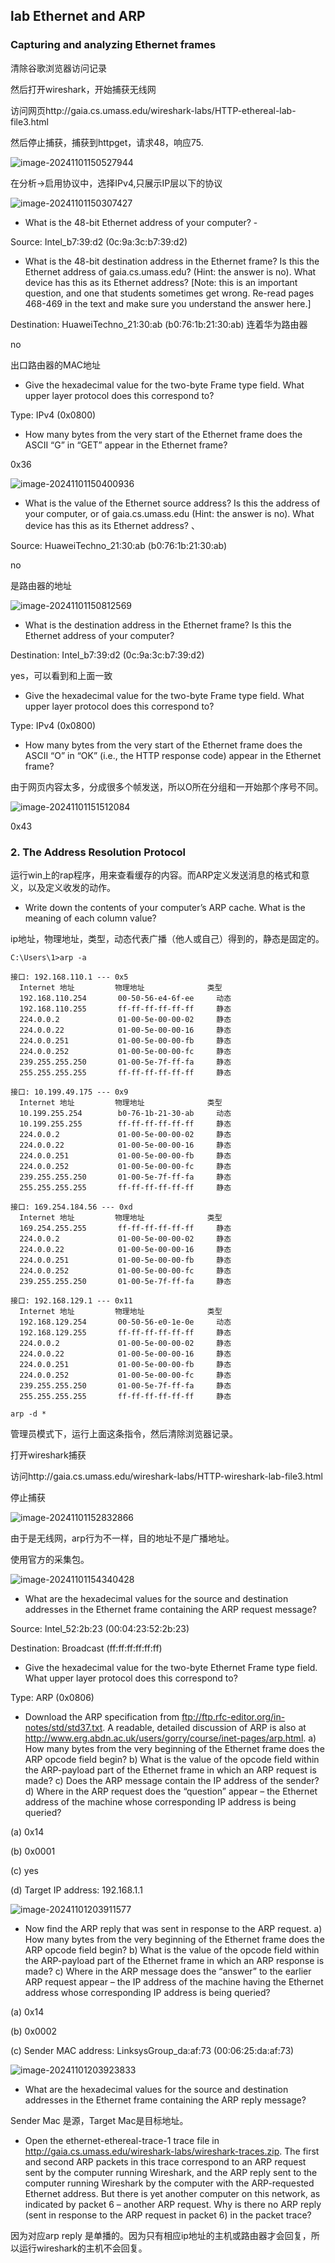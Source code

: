 ## lab Ethernet and ARP

### Capturing and analyzing Ethernet frames 

清除谷歌浏览器访问记录

然后打开wireshark，开始捕获无线网

访问网页http://gaia.cs.umass.edu/wireshark-labs/HTTP-ethereal-lab-file3.html

然后停止捕获，捕获到httpget，请求48，响应75.

![image-20241101150527944](.Ethernet&ARPpict/image-20241101150527944.png)

在分析->启用协议中，选择IPv4,只展示IP层以下的协议

![image-20241101150307427](.Ethernet&ARPpict/image-20241101150307427.png)

- What is the 48-bit Ethernet address of your computer? - 

Source: Intel_b7:39:d2 (0c:9a:3c:b7:39:d2)

- What is the 48-bit destination address in the Ethernet frame?  Is this the Ethernet  address of gaia.cs.umass.edu? (Hint: the answer is no).  What device has this as its  Ethernet address? [Note: this is an important question, and one that students  sometimes get wrong.  Re-read pages 468-469 in the text and make sure you  understand the answer here.]  

Destination: HuaweiTechno_21:30:ab (b0:76:1b:21:30:ab) 连着华为路由器

no

出口路由器的MAC地址

- Give the hexadecimal value for the two-byte Frame type field.  What upper layer  protocol does this correspond to?  

Type: IPv4 (0x0800) 

- How many bytes from the very start of the Ethernet frame does the ASCII “G” in  “GET” appear in the Ethernet frame? 

0x36

![image-20241101150400936](.Ethernet&ARPpict/image-20241101150400936.png)

-  What is the value of the Ethernet source address?  Is this the address of your  computer, or of gaia.cs.umass.edu (Hint: the answer is no).   What device has this  as its Ethernet address?  、

Source: HuaweiTechno_21:30:ab (b0:76:1b:21:30:ab)

no 

是路由器的地址

![image-20241101150812569](.Ethernet&ARPpict/image-20241101150812569.png)

- What is the destination address in the Ethernet frame?  Is this the Ethernet address  of your computer?  

Destination: Intel_b7:39:d2 (0c:9a:3c:b7:39:d2) 

yes，可以看到和上面一致

-  Give the hexadecimal value for the two-byte Frame type field. What upper layer  protocol does this correspond to? 

Type: IPv4 (0x0800)

-  How many bytes from the very start of the Ethernet frame does the ASCII “O” in  “OK” (i.e., the HTTP response code) appear in the Ethernet frame?

由于网页内容太多，分成很多个帧发送，所以O所在分组和一开始那个序号不同。

![image-20241101151512084](.Ethernet&ARPpict/image-20241101151512084.png)

0x43

### 2. The Address Resolution Protocol

运行win上的rap程序，用来查看缓存的内容。而ARP定义发送消息的格式和意义，以及定义收发的动作。

-  Write down the contents of your computer’s ARP cache.  What is the meaning of  each column value? 

ip地址，物理地址，类型，动态代表广播（他人或自己）得到的，静态是固定的。

```
C:\Users\1>arp -a

接口: 192.168.110.1 --- 0x5
  Internet 地址         物理地址              类型
  192.168.110.254       00-50-56-e4-6f-ee     动态
  192.168.110.255       ff-ff-ff-ff-ff-ff     静态
  224.0.0.2             01-00-5e-00-00-02     静态
  224.0.0.22            01-00-5e-00-00-16     静态
  224.0.0.251           01-00-5e-00-00-fb     静态
  224.0.0.252           01-00-5e-00-00-fc     静态
  239.255.255.250       01-00-5e-7f-ff-fa     静态
  255.255.255.255       ff-ff-ff-ff-ff-ff     静态

接口: 10.199.49.175 --- 0x9
  Internet 地址         物理地址              类型
  10.199.255.254        b0-76-1b-21-30-ab     动态
  10.199.255.255        ff-ff-ff-ff-ff-ff     静态
  224.0.0.2             01-00-5e-00-00-02     静态
  224.0.0.22            01-00-5e-00-00-16     静态
  224.0.0.251           01-00-5e-00-00-fb     静态
  224.0.0.252           01-00-5e-00-00-fc     静态
  239.255.255.250       01-00-5e-7f-ff-fa     静态
  255.255.255.255       ff-ff-ff-ff-ff-ff     静态

接口: 169.254.184.56 --- 0xd
  Internet 地址         物理地址              类型
  169.254.255.255       ff-ff-ff-ff-ff-ff     静态
  224.0.0.2             01-00-5e-00-00-02     静态
  224.0.0.22            01-00-5e-00-00-16     静态
  224.0.0.251           01-00-5e-00-00-fb     静态
  224.0.0.252           01-00-5e-00-00-fc     静态
  239.255.255.250       01-00-5e-7f-ff-fa     静态

接口: 192.168.129.1 --- 0x11
  Internet 地址         物理地址              类型
  192.168.129.254       00-50-56-e0-1e-0e     动态
  192.168.129.255       ff-ff-ff-ff-ff-ff     静态
  224.0.0.2             01-00-5e-00-00-02     静态
  224.0.0.22            01-00-5e-00-00-16     静态
  224.0.0.251           01-00-5e-00-00-fb     静态
  224.0.0.252           01-00-5e-00-00-fc     静态
  239.255.255.250       01-00-5e-7f-ff-fa     静态
  255.255.255.255       ff-ff-ff-ff-ff-ff     静态
```

```
arp -d *
```

管理员模式下，运行上面这条指令，然后清除浏览器记录。

打开wireshark捕获

访问http://gaia.cs.umass.edu/wireshark-labs/HTTP-wireshark-lab-file3.html

停止捕获

![image-20241101152832866](.Ethernet&ARPpict/image-20241101152832866.png)

由于是无线网，arp行为不一样，目的地址不是广播地址。

使用官方的采集包。

![image-20241101154340428](.Ethernet&ARPpict/image-20241101154340428.png)

-  What are the hexadecimal values for the source and destination addresses in the  Ethernet frame containing the ARP request message?  

Source: Intel_52:2b:23 (00:04:23:52:2b:23)

Destination: Broadcast (ff:ff:ff:ff:ff:ff)

- Give the hexadecimal value for the two-byte Ethernet Frame type field.  What  upper layer protocol does this correspond to?  

Type: ARP (0x0806)

- Download the ARP specification from  ftp://ftp.rfc-editor.org/in-notes/std/std37.txt. A readable, detailed discussion of  ARP is also at http://www.erg.abdn.ac.uk/users/gorry/course/inet-pages/arp.html.   a) How many bytes from the very beginning of the Ethernet frame does the  ARP opcode field begin?    b) What is the value of the opcode field within the ARP-payload part of the  Ethernet frame in which an ARP request is made?  c) Does the ARP message contain the IP address of the sender?  d) Where in the ARP request does the “question” appear – the Ethernet  address of the machine whose corresponding IP address is being queried? 

(a) 0x14

(b) 0x0001

(c) yes

(d) Target IP address: 192.168.1.1

![image-20241101203911577](.Ethernet&ARPpict/image-20241101203911577.png)

-  Now find the ARP reply that was sent in response to the ARP request.   a) How many bytes from the very beginning of the Ethernet frame does the  ARP opcode field begin?    b) What is the value of the opcode field within the ARP-payload part of the  Ethernet frame in which an ARP response is made?  c) Where in the ARP message does the “answer” to the earlier ARP request  appear – the IP address of the machine having the Ethernet address whose  corresponding IP address is being queried?  

(a) 0x14

(b) 0x0002

(c) Sender MAC address: LinksysGroup_da:af:73 (00:06:25:da:af:73)

![image-20241101203923833](.Ethernet&ARPpict/image-20241101203923833.png)

-  What are the hexadecimal values for the source and destination addresses in the  Ethernet frame containing the ARP reply message?  

Sender Mac 是源，Target Mac是目标地址。

- Open the ethernet-ethereal-trace-1 trace file in  http://gaia.cs.umass.edu/wireshark-labs/wireshark-traces.zip. The first and second  ARP packets in this trace correspond to an ARP request sent by the computer  running Wireshark, and the ARP reply sent to the computer running Wireshark by  the computer with the ARP-requested Ethernet address.  But there is yet another  computer on this network, as indicated by packet 6 – another ARP request.  Why  is there no ARP reply (sent in response to the ARP request in packet 6) in the  packet trace?

因为对应arp reply 是单播的。因为只有相应ip地址的主机或路由器才会回复，所以运行wireshark的主机不会回复。